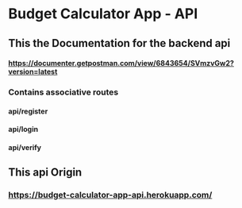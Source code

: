 # Budget Calculator App - API

## This the Documentation for the backend api 

#### https://documenter.getpostman.com/view/6843654/SVmzvGw2?version=latest

### Contains associative routes

#### api/register
#### api/login
#### api/verify

## This api Origin
### https://budget-calculator-app-api.herokuapp.com/
